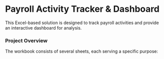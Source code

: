 <h1>Payroll Activity Tracker & Dashboard</h1>

This Excel-based solution is designed to track payroll activities and provide an interactive dashboard for analysis.

<h3>Project Overview</h3>

The workbook consists of several sheets, each serving a specific purpose:


